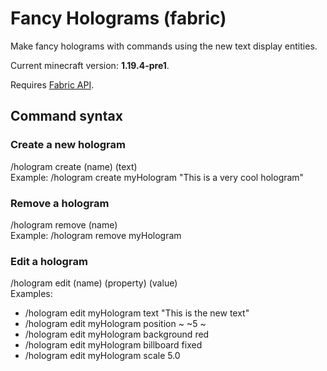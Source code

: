 # Fancy Holograms (fabric)

Make fancy holograms with commands using the new text display entities.

Current minecraft version: **1.19.4-pre1**.

Requires [Fabric API](https://modrinth.com/mod/fabric-api).

## Command syntax

### Create a new hologram
/hologram create (name) (text)<br>
Example: /hologram create myHologram "This is a very cool hologram"

### Remove a hologram
/hologram remove (name)<br>
Example: /hologram remove myHologram

### Edit a hologram
/hologram edit (name) (property) (value)<br>
Examples:
- /hologram edit myHologram text "This is the new text"
- /hologram edit myHologram position ~ ~5 ~
- /hologram edit myHologram background red
- /hologram edit myHologram billboard fixed
- /hologram edit myHologram scale 5.0
